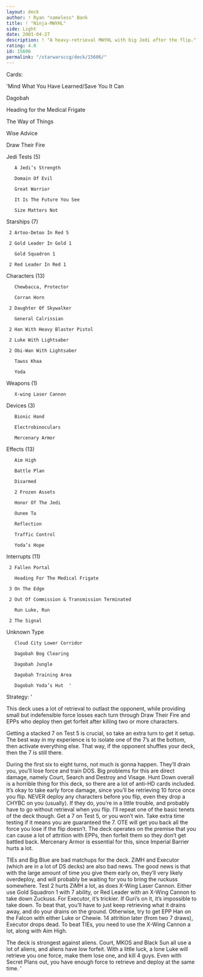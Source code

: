 ```yaml
---
layout: deck
author: ! Ryan "nameless" Bank
title: ! "Ninja-MWYHL"
side: Light
date: 2001-04-27
description: ! "A heavy-retrieval MWYHL with big Jedi after the flip."
rating: 4.0
id: 15606
permalink: "/starwarsccg/deck/15606/"
---
```

Cards: 

'Mind What You Have Learned/Save You It Can

Dagobah

Heading for the Medical Frigate

The Way of Things

Wise Advice

Draw Their Fire


Jedi Tests (5)

       A Jedi’s Strength 

       Domain Of Evil 

       Great Warrior 

       It Is The Future You See 

       Size Matters Not 


Starships (7)

     2 Artoo-Detoo In Red 5 

     2 Gold Leader In Gold 1 

       Gold Squadron 1 

     2 Red Leader In Red 1 


Characters (13)

       Chewbacca, Protector 

       Corran Horn 

     2 Daughter Of Skywalker 

       General Calrissian 

     2 Han With Heavy Blaster Pistol 

     2 Luke With Lightsaber 

     2 Obi-Wan With Lightsaber 

       Tawss Khaa 

       Yoda 


Weapons (1)

       X-wing Laser Cannon 


Devices (3)

       Bionic Hand 

       Electrobinoculars 

       Mercenary Armor 


Effects (13)

       Aim High 

       Battle Plan 

       Disarmed 

       2 Frozen Assets 

       Honor Of The Jedi 

       Ounee Ta 

       Reflection 

       Traffic Control 

       Yoda’s Hope 


Interrupts (11)

     2 Fallen Portal 

       Heading For The Medical Frigate 

     3 On The Edge 

     2 Out Of Commission & Transmission Terminated 

       Run Luke, Run 

     2 The Signal 


Unknown Type

       Cloud City Lower Corridor 

       Dagobah Bog Clearing 

       Dagobah Jungle 

       Dagobah Training Area 

       Dagobah Yoda’s Hut  '

Strategy: '

This deck uses a lot of retrieval to outlast the opponent, while providing small but indefensible force losses each turn through Draw Their Fire and EPPs who deploy then get forfeit after killing two or more characters.


Getting a stacked 7 on Test 5 is crucial, so take an extra turn to get it setup. The best way in my experience is to isolate one of the 7’s at the bottom, then activate everything else. That way, if the opponent shuffles your deck, then the 7 is still there.


During the first six to eight turns, not much is gonna happen. They’ll drain you, you’ll lose force and train DOS. Big problems for this are direct damage, namely Court, Search and Destroy and Visage. Hunt Down overall is a horrible thing for this deck, so there are a lot of anti-HD cards included. It’s okay to take early force damage, since you’ll be retrieving 10 force once you flip. NEVER deploy any characters before you flip, even they drop a CHYBC on you (usually). If they do, you’re in a little trouble, and probably have to go without retrieval when you flip. I’ll repeat one of the basic tenets of the deck though. Get a 7 on Test 5, or you won’t win. Take extra time testing if it means you are guaranteed the 7. OTE will get you back all the force you lose if the flip doesn’t. The deck operates on the premise that you can cause a lot of attrition with EPPs, then forfeit them so they don’t get battled back. Mercenary Armor is essential for this, since Imperial Barrier hurts a lot.


TIEs and Big Blue are bad matchups for the deck. ZiMH and Executor (which are in a lot of DS decks) are also bad news. The good news is that with the large amount of time you give them early on, they’ll very likely overdeploy, and will probably be waiting for you to bring the ruckuss somewhere. Test 2 hurts ZiMH a lot, as does X-Wing Laser Cannon. Either use Gold Squadron 1 with 7 ability, or Red Leader with an X-Wing Cannon to take down Zuckuss. For Executor, it’s trickier. If Guri’s on it, it’s impossible to take down. To beat that, you’ll have to just keep retrieving what it drains away, and do your drains on the ground. Otherwise, try to get EPP Han on the Falcon with either Luke or Chewie. 14 attrition later (from two 7 draws), Executor drops dead. To beat TIEs, you need to use the X-Wing Cannon a lot, along with Aim High.


The deck is strongest against aliens. Court, MKOS and Black Sun all use a lot of aliens, and aliens have low forfeit. With a little luck, a lone Luke will retrieve you one force, make them lose one, and kill 4 guys. Even with Secret Plans out, you have enough force to retrieve and deploy at the same time. '
